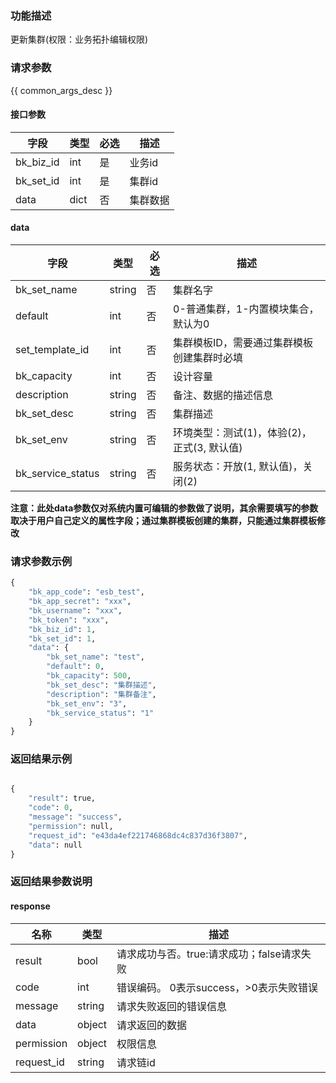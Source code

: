 ### 功能描述

更新集群(权限：业务拓扑编辑权限)

### 请求参数

{{ common_args_desc }}

#### 接口参数

| 字段      |  类型      | 必选   |  描述      |
|-----------|------------|--------|------------|
| bk_biz_id      | int     | 是     | 业务id |
| bk_set_id      | int     | 是     | 集群id |
| data           | dict    | 否     | 集群数据 |

#### data

| 字段      |  类型      | 必选   |  描述      |
|-----------|------------|--------|------------|
| bk_set_name         |  string  | 否     | 集群名字       |
| default             |  int     | 否     | 0-普通集群，1-内置模块集合，默认为0                         |
| set_template_id     |  int     | 否     | 集群模板ID，需要通过集群模板创建集群时必填                       |
|bk_capacity        |   int      |  否   | 设计容量                                         |
| description           | string     | 否     | 备注、数据的描述信息                                   |
|bk_set_desc|string|否| 集群描述                                         |
|bk_set_env|string|否| 环境类型：测试(1)，体验(2)，正式(3, 默认值)                  |
|bk_service_status|string|否| 服务状态：开放(1, 默认值)，关闭(2)                        |

**注意：此处data参数仅对系统内置可编辑的参数做了说明，其余需要填写的参数取决于用户自己定义的属性字段；通过集群模板创建的集群，只能通过集群模板修改**

### 请求参数示例

```python
{
    "bk_app_code": "esb_test",
    "bk_app_secret": "xxx",
    "bk_username": "xxx",
    "bk_token": "xxx",
    "bk_biz_id": 1,
    "bk_set_id": 1,
    "data": {
        "bk_set_name": "test",
        "default": 0,
        "bk_capacity": 500,
        "bk_set_desc": "集群描述",
        "description": "集群备注",
        "bk_set_env": "3",
        "bk_service_status": "1"
    }
}
```

### 返回结果示例

```python

{
    "result": true,
    "code": 0,
    "message": "success",
    "permission": null,
    "request_id": "e43da4ef221746868dc4c837d36f3807",
    "data": null
}
```

### 返回结果参数说明
#### response

| 名称    | 类型   | 描述                                    |
| ------- | ------ | ------------------------------------- |
| result  | bool   | 请求成功与否。true:请求成功；false请求失败 |
| code    | int    | 错误编码。 0表示success，>0表示失败错误    |
| message | string | 请求失败返回的错误信息                    |
| data    | object | 请求返回的数据                           |
| permission    | object | 权限信息    |
| request_id    | string | 请求链id    |